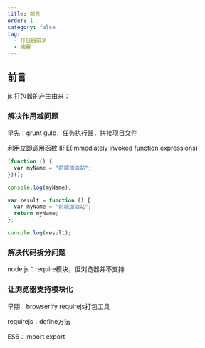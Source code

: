 ```yaml
---
title: 前言
order: 1
category: false
tag:
  - 打包器由来
  - 摘要
---
```


## 前言

js 打包器的产生由来：

### 解决作用域问题

早先：grunt gulp，任务执行器，拼接项目文件

利用立即调用函数 IIFE(Immediately invoked function expressions)

```js
(function () {
  var myName = "前端加油站";
})();

console.log(myName);

var result = function () {
  var myName = "前端加油站";
  return myName;
};

console.log(result);
```

### 解决代码拆分问题

node.js：require模块，但浏览器并不支持


### 让浏览器支持模块化

早期：browserify	requirejs打包工具

requirejs：define方法

ES6：import export